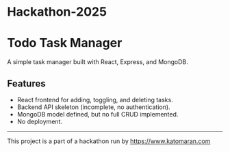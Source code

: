 # Hackathon-2025
# Todo Task Manager

A simple task manager built with React, Express, and MongoDB.

## Features

- React frontend for adding, toggling, and deleting tasks.
- Backend API skeleton (incomplete, no authentication).
- MongoDB model defined, but no full CRUD implemented.
- No deployment.

---

This project is a part of a hackathon run by https://www.katomaran.com
